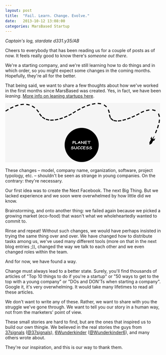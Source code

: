 ```yaml
---
layout: post
title:  "Fail. Learn. Change. Evolve."
date:   2013-10-12 13:08:00
categories: MarsBased Startup
---
```


*Captain's log, stardate d331.y35/AB*

Cheers to everybody that has been reading us for a couple of posts as of now. It feels really good to know there's *someone out there*.

We're a starting company, and we're still learning how to do things and in which order, so you might expect some changes in the coming months. Hopefully, they're all for the better.

That being said, we want to share a few thoughts about how we've worked in the first months since MarsBased was created. Yes, in fact, we have been *leaning*. <a href="http://en.wikipedia.org/wiki/Lean_Startup" title="Wikipedia definition of lean startup" target="_blank">More info on leaning startups here</a>.

<!--more-->

<img src="/images/blog/post3.png" alt="Planet Success" title="Planet Success" class="img-center img-responsive" />

These changes – model, company name, organization, software, project typology, etc. – shouldn't be seen as strange in young companies. On the contrary: they're necessary.

Our first idea was to create the Next Facebook. The next Big Thing. But we lacked experience and we soon were overwhelmed by how little did we know.

Brainstorming, and onto another thing: we failed again because we picked a growing market (eco-food) that wasn't what we wholeheartedly wanted to commit to.

Rinse and repeat! Without such changes, we would have perhaps insisted in trying the same thing over and over. We have changed how to distribute tasks among us, we've used many different tools (more on that in the next blog entries ;)), changed the way we talk to each other and we even changed roles within the team.

And for now, we have found a way.

Change must always lead to a better state. Surely, you'll find thousands of articles of "Top 10 things to do if you're a startup" or "50 ways to get to the top with a young company" or "DOs and DON'Ts when starting a company". Google it, it's very overwhelming. It would take many lifetimes to read all these articles.

We don't want to write any of these. Rather, we want to share with you the struggle we've gone through. We want to tell you our story in a human way, not from the marketers' point of view.

These small stories are hard to find, but are the ones that inspired us to build our own thingie. We believed in the real stories the guys from <a href="http://37signals.com" title="37signals" target="_blank">37signals</a> (<a href="https://twitter.com/37signals" title="37signals on Twitter" target="_blank">@37signals</a>), <a href="http://www.6wunderkinder.com/" title="6Wunderkinder" target="_blank">6Wunderkinder</a> (<a href="https://twitter.com/6Wunderkinder" title="6Wunderkinder on Twitter" target="_blank">@Wunderkinder6</a>), and many others wrote about.

They're our inspiration, and this is our way to thank them.


